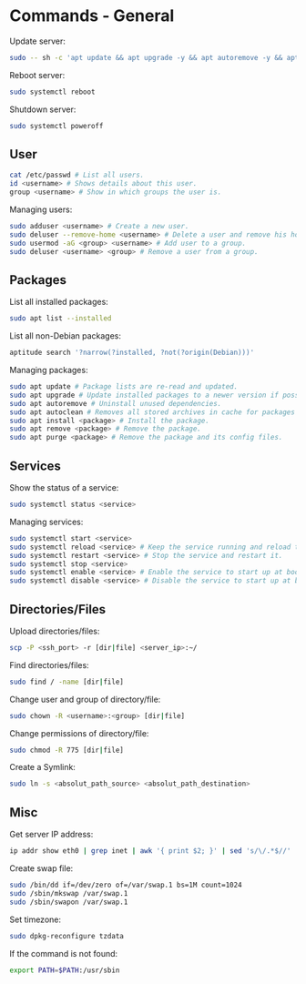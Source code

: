 # Commands - General

Update server:

```bash
sudo -- sh -c 'apt update && apt upgrade -y && apt autoremove -y && apt autoclean -y'
```

Reboot server:

```bash
sudo systemctl reboot
```

Shutdown server:

```bash
sudo systemctl poweroff
```

## User

```bash
cat /etc/passwd # List all users.
id <username> # Shows details about this user.
group <username> # Show in which groups the user is.
```

Managing users:

```bash
sudo adduser <username> # Create a new user.
sudo deluser --remove-home <username> # Delete a user and remove his home directory.
sudo usermod -aG <group> <username> # Add user to a group.
sudo deluser <username> <group> # Remove a user from a group.
```

## Packages

List all installed packages:

```bash
sudo apt list --installed
```

List all non-Debian packages:

```bash
aptitude search '?narrow(?installed, ?not(?origin(Debian)))'
```

Managing packages:

```bash
sudo apt update # Package lists are re-read and updated.
sudo apt upgrade # Update installed packages to a newer version if possible.
sudo apt autoremove # Uninstall unused dependencies.
sudo apt autoclean # Removes all stored archives in cache for packages that can't be downloaded anymore.
sudo apt install <package> # Install the package.
sudo apt remove <package> # Remove the package.
sudo apt purge <package> # Remove the package and its config files.
```

## Services

Show the status of a service:

```bash
sudo systemctl status <service>
```

Managing services:

```bash
sudo systemctl start <service>
sudo systemctl reload <service> # Keep the service running and reload the config files.
sudo systemctl restart <service> # Stop the service and restart it.
sudo systemctl stop <service>
sudo systemctl enable <service> # Enable the service to start up at boot.
sudo systemctl disable <service> # Disable the service to start up at boot.
```

## Directories/Files

Upload directories/files:

```bash
scp -P <ssh_port> -r [dir|file] <server_ip>:~/
```

Find directories/files:

```bash
sudo find / -name [dir|file]
```

Change user and group of directory/file:

```bash
sudo chown -R <username>:<group> [dir|file]
```

Change permissions of directory/file:

```bash
sudo chmod -R 775 [dir|file]
```

Create a Symlink:

```bash
sudo ln -s <absolut_path_source> <absolut_path_destination>
```

## Misc

Get server IP address:

```bash
ip addr show eth0 | grep inet | awk '{ print $2; }' | sed 's/\/.*$//'
```

Create swap file:

```bash
sudo /bin/dd if=/dev/zero of=/var/swap.1 bs=1M count=1024
sudo /sbin/mkswap /var/swap.1
sudo /sbin/swapon /var/swap.1
```

Set timezone:

```bash
sudo dpkg-reconfigure tzdata
```

If the command is not found:

```bash
export PATH=$PATH:/usr/sbin
```
